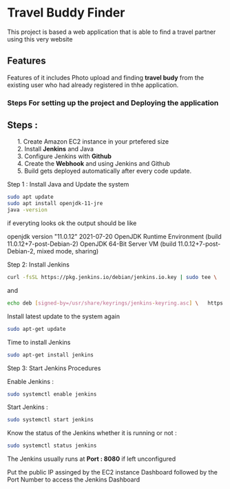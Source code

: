 # Travel Buddy Finder 
<p>This project is based a web application that is able to find a travel partner using this very website</p>

## Features
<p> Features of it includes Photo upload and finding <strong>travel budy</strong>  from the existing user who had already registered in thhe application.</p> 

### Steps For setting up the project and Deploying the application

## Steps :

<ol> 1. Create Amazon EC2 instance in your prtefered size  <br>
     2. Install <strong>Jenkins</strong> and Java <br> 
     3. Configure Jenkins with <strong>Github</strong><br> 
     4. Create the <strong>Webhook</strong> and using Jenkins and Github <br> 
    5. Build gets deployed automatically after every code update.</ol>

Step 1 : Install Java and Update the system
```sh
sudo apt update
sudo apt install openjdk-11-jre
java -version
```
if everyting looks ok the output should be like

<output>openjdk version "11.0.12" 2021-07-20 OpenJDK Runtime Environment (build 11.0.12+7-post-Debian-2) OpenJDK 64-Bit Server VM (build 11.0.12+7-post-Debian-2, mixed mode, sharing)</output>

Step 2: Install Jenkins 
```sh
curl -fsSL https://pkg.jenkins.io/debian/jenkins.io.key | sudo tee \   /usr/share/keyrings/jenkins-keyring.asc > /dev/null 
```
and 
```sh
echo deb [signed-by=/usr/share/keyrings/jenkins-keyring.asc] \   https://pkg.jenkins.io/debian binary/ | sudo tee \   /etc/apt/sources.list.d/jenkins.list > /dev/null
```
Install latest update to the system again 
```sh
sudo apt-get update 
```
Time to install Jenkins 
```sh
sudo apt-get install jenkins
```
Step 3: Start Jenkins Procedures 

Enable Jenkins :
```sh
sudo systemctl enable jenkins
```
Start Jenkins :
```sh 
sudo systemctl start jenkins
```
Know the status of the Jenkins whether it is running or not : 
```sh
sudo systemctl status jenkins
```
<p>The Jenkins usually runs at <strong> Port : 8080</strong> if left unconfigured </br>

<p>Put the public IP assinged by the EC2 instance Dashboard followed by the Port Number to access the Jenkins Dashboard</p>
